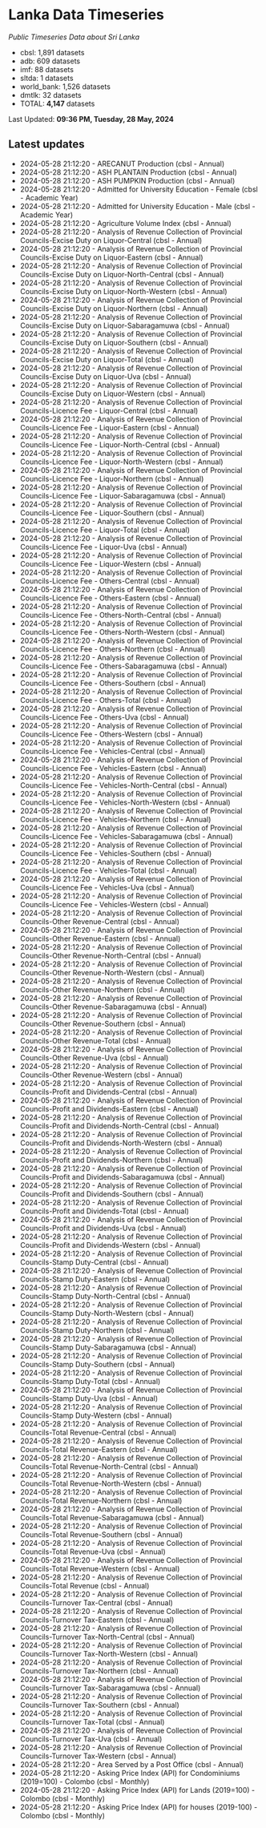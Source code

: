 # Lanka Data Timeseries
*Public Timeseries Data about Sri Lanka*

* cbsl: 1,891 datasets
* adb: 609 datasets
* imf: 88 datasets
* sltda: 1 datasets
* world_bank: 1,526 datasets
* dmtlk: 32 datasets
* TOTAL: **4,147** datasets

Last Updated: **09:36 PM, Tuesday, 28 May, 2024**

## Latest updates

* 2024-05-28 21:12:20 - ARECANUT Production (cbsl - Annual)
* 2024-05-28 21:12:20 - ASH PLANTAIN Production (cbsl - Annual)
* 2024-05-28 21:12:20 - ASH PUMPKIN Production (cbsl - Annual)
* 2024-05-28 21:12:20 - Admitted for University Education - Female (cbsl - Academic Year)
* 2024-05-28 21:12:20 - Admitted for University Education - Male (cbsl - Academic Year)
* 2024-05-28 21:12:20 - Agriculture Volume Index (cbsl - Annual)
* 2024-05-28 21:12:20 - Analysis of Revenue Collection of Provincial Councils-Excise Duty on Liquor-Central (cbsl - Annual)
* 2024-05-28 21:12:20 - Analysis of Revenue Collection of Provincial Councils-Excise Duty on Liquor-Eastern (cbsl - Annual)
* 2024-05-28 21:12:20 - Analysis of Revenue Collection of Provincial Councils-Excise Duty on Liquor-North-Central (cbsl - Annual)
* 2024-05-28 21:12:20 - Analysis of Revenue Collection of Provincial Councils-Excise Duty on Liquor-North-Western (cbsl - Annual)
* 2024-05-28 21:12:20 - Analysis of Revenue Collection of Provincial Councils-Excise Duty on Liquor-Northern (cbsl - Annual)
* 2024-05-28 21:12:20 - Analysis of Revenue Collection of Provincial Councils-Excise Duty on Liquor-Sabaragamuwa (cbsl - Annual)
* 2024-05-28 21:12:20 - Analysis of Revenue Collection of Provincial Councils-Excise Duty on Liquor-Southern (cbsl - Annual)
* 2024-05-28 21:12:20 - Analysis of Revenue Collection of Provincial Councils-Excise Duty on Liquor-Total (cbsl - Annual)
* 2024-05-28 21:12:20 - Analysis of Revenue Collection of Provincial Councils-Excise Duty on Liquor-Uva (cbsl - Annual)
* 2024-05-28 21:12:20 - Analysis of Revenue Collection of Provincial Councils-Excise Duty on Liquor-Western (cbsl - Annual)
* 2024-05-28 21:12:20 - Analysis of Revenue Collection of Provincial Councils-Licence Fee - Liquor-Central (cbsl - Annual)
* 2024-05-28 21:12:20 - Analysis of Revenue Collection of Provincial Councils-Licence Fee - Liquor-Eastern (cbsl - Annual)
* 2024-05-28 21:12:20 - Analysis of Revenue Collection of Provincial Councils-Licence Fee - Liquor-North-Central (cbsl - Annual)
* 2024-05-28 21:12:20 - Analysis of Revenue Collection of Provincial Councils-Licence Fee - Liquor-North-Western (cbsl - Annual)
* 2024-05-28 21:12:20 - Analysis of Revenue Collection of Provincial Councils-Licence Fee - Liquor-Northern (cbsl - Annual)
* 2024-05-28 21:12:20 - Analysis of Revenue Collection of Provincial Councils-Licence Fee - Liquor-Sabaragamuwa (cbsl - Annual)
* 2024-05-28 21:12:20 - Analysis of Revenue Collection of Provincial Councils-Licence Fee - Liquor-Southern (cbsl - Annual)
* 2024-05-28 21:12:20 - Analysis of Revenue Collection of Provincial Councils-Licence Fee - Liquor-Total (cbsl - Annual)
* 2024-05-28 21:12:20 - Analysis of Revenue Collection of Provincial Councils-Licence Fee - Liquor-Uva (cbsl - Annual)
* 2024-05-28 21:12:20 - Analysis of Revenue Collection of Provincial Councils-Licence Fee - Liquor-Western (cbsl - Annual)
* 2024-05-28 21:12:20 - Analysis of Revenue Collection of Provincial Councils-Licence Fee - Others-Central (cbsl - Annual)
* 2024-05-28 21:12:20 - Analysis of Revenue Collection of Provincial Councils-Licence Fee - Others-Eastern (cbsl - Annual)
* 2024-05-28 21:12:20 - Analysis of Revenue Collection of Provincial Councils-Licence Fee - Others-North-Central (cbsl - Annual)
* 2024-05-28 21:12:20 - Analysis of Revenue Collection of Provincial Councils-Licence Fee - Others-North-Western (cbsl - Annual)
* 2024-05-28 21:12:20 - Analysis of Revenue Collection of Provincial Councils-Licence Fee - Others-Northern (cbsl - Annual)
* 2024-05-28 21:12:20 - Analysis of Revenue Collection of Provincial Councils-Licence Fee - Others-Sabaragamuwa (cbsl - Annual)
* 2024-05-28 21:12:20 - Analysis of Revenue Collection of Provincial Councils-Licence Fee - Others-Southern (cbsl - Annual)
* 2024-05-28 21:12:20 - Analysis of Revenue Collection of Provincial Councils-Licence Fee - Others-Total (cbsl - Annual)
* 2024-05-28 21:12:20 - Analysis of Revenue Collection of Provincial Councils-Licence Fee - Others-Uva (cbsl - Annual)
* 2024-05-28 21:12:20 - Analysis of Revenue Collection of Provincial Councils-Licence Fee - Others-Western (cbsl - Annual)
* 2024-05-28 21:12:20 - Analysis of Revenue Collection of Provincial Councils-Licence Fee - Vehicles-Central (cbsl - Annual)
* 2024-05-28 21:12:20 - Analysis of Revenue Collection of Provincial Councils-Licence Fee - Vehicles-Eastern (cbsl - Annual)
* 2024-05-28 21:12:20 - Analysis of Revenue Collection of Provincial Councils-Licence Fee - Vehicles-North-Central (cbsl - Annual)
* 2024-05-28 21:12:20 - Analysis of Revenue Collection of Provincial Councils-Licence Fee - Vehicles-North-Western (cbsl - Annual)
* 2024-05-28 21:12:20 - Analysis of Revenue Collection of Provincial Councils-Licence Fee - Vehicles-Northern (cbsl - Annual)
* 2024-05-28 21:12:20 - Analysis of Revenue Collection of Provincial Councils-Licence Fee - Vehicles-Sabaragamuwa (cbsl - Annual)
* 2024-05-28 21:12:20 - Analysis of Revenue Collection of Provincial Councils-Licence Fee - Vehicles-Southern (cbsl - Annual)
* 2024-05-28 21:12:20 - Analysis of Revenue Collection of Provincial Councils-Licence Fee - Vehicles-Total (cbsl - Annual)
* 2024-05-28 21:12:20 - Analysis of Revenue Collection of Provincial Councils-Licence Fee - Vehicles-Uva (cbsl - Annual)
* 2024-05-28 21:12:20 - Analysis of Revenue Collection of Provincial Councils-Licence Fee - Vehicles-Western (cbsl - Annual)
* 2024-05-28 21:12:20 - Analysis of Revenue Collection of Provincial Councils-Other Revenue-Central (cbsl - Annual)
* 2024-05-28 21:12:20 - Analysis of Revenue Collection of Provincial Councils-Other Revenue-Eastern (cbsl - Annual)
* 2024-05-28 21:12:20 - Analysis of Revenue Collection of Provincial Councils-Other Revenue-North-Central (cbsl - Annual)
* 2024-05-28 21:12:20 - Analysis of Revenue Collection of Provincial Councils-Other Revenue-North-Western (cbsl - Annual)
* 2024-05-28 21:12:20 - Analysis of Revenue Collection of Provincial Councils-Other Revenue-Northern (cbsl - Annual)
* 2024-05-28 21:12:20 - Analysis of Revenue Collection of Provincial Councils-Other Revenue-Sabaragamuwa (cbsl - Annual)
* 2024-05-28 21:12:20 - Analysis of Revenue Collection of Provincial Councils-Other Revenue-Southern (cbsl - Annual)
* 2024-05-28 21:12:20 - Analysis of Revenue Collection of Provincial Councils-Other Revenue-Total (cbsl - Annual)
* 2024-05-28 21:12:20 - Analysis of Revenue Collection of Provincial Councils-Other Revenue-Uva (cbsl - Annual)
* 2024-05-28 21:12:20 - Analysis of Revenue Collection of Provincial Councils-Other Revenue-Western (cbsl - Annual)
* 2024-05-28 21:12:20 - Analysis of Revenue Collection of Provincial Councils-Profit and Dividends-Central (cbsl - Annual)
* 2024-05-28 21:12:20 - Analysis of Revenue Collection of Provincial Councils-Profit and Dividends-Eastern (cbsl - Annual)
* 2024-05-28 21:12:20 - Analysis of Revenue Collection of Provincial Councils-Profit and Dividends-North-Central (cbsl - Annual)
* 2024-05-28 21:12:20 - Analysis of Revenue Collection of Provincial Councils-Profit and Dividends-North-Western (cbsl - Annual)
* 2024-05-28 21:12:20 - Analysis of Revenue Collection of Provincial Councils-Profit and Dividends-Northern (cbsl - Annual)
* 2024-05-28 21:12:20 - Analysis of Revenue Collection of Provincial Councils-Profit and Dividends-Sabaragamuwa (cbsl - Annual)
* 2024-05-28 21:12:20 - Analysis of Revenue Collection of Provincial Councils-Profit and Dividends-Southern (cbsl - Annual)
* 2024-05-28 21:12:20 - Analysis of Revenue Collection of Provincial Councils-Profit and Dividends-Total (cbsl - Annual)
* 2024-05-28 21:12:20 - Analysis of Revenue Collection of Provincial Councils-Profit and Dividends-Uva (cbsl - Annual)
* 2024-05-28 21:12:20 - Analysis of Revenue Collection of Provincial Councils-Profit and Dividends-Western (cbsl - Annual)
* 2024-05-28 21:12:20 - Analysis of Revenue Collection of Provincial Councils-Stamp Duty-Central (cbsl - Annual)
* 2024-05-28 21:12:20 - Analysis of Revenue Collection of Provincial Councils-Stamp Duty-Eastern (cbsl - Annual)
* 2024-05-28 21:12:20 - Analysis of Revenue Collection of Provincial Councils-Stamp Duty-North-Central (cbsl - Annual)
* 2024-05-28 21:12:20 - Analysis of Revenue Collection of Provincial Councils-Stamp Duty-North-Western (cbsl - Annual)
* 2024-05-28 21:12:20 - Analysis of Revenue Collection of Provincial Councils-Stamp Duty-Northern (cbsl - Annual)
* 2024-05-28 21:12:20 - Analysis of Revenue Collection of Provincial Councils-Stamp Duty-Sabaragamuwa (cbsl - Annual)
* 2024-05-28 21:12:20 - Analysis of Revenue Collection of Provincial Councils-Stamp Duty-Southern (cbsl - Annual)
* 2024-05-28 21:12:20 - Analysis of Revenue Collection of Provincial Councils-Stamp Duty-Total (cbsl - Annual)
* 2024-05-28 21:12:20 - Analysis of Revenue Collection of Provincial Councils-Stamp Duty-Uva (cbsl - Annual)
* 2024-05-28 21:12:20 - Analysis of Revenue Collection of Provincial Councils-Stamp Duty-Western (cbsl - Annual)
* 2024-05-28 21:12:20 - Analysis of Revenue Collection of Provincial Councils-Total Revenue-Central (cbsl - Annual)
* 2024-05-28 21:12:20 - Analysis of Revenue Collection of Provincial Councils-Total Revenue-Eastern (cbsl - Annual)
* 2024-05-28 21:12:20 - Analysis of Revenue Collection of Provincial Councils-Total Revenue-North-Central (cbsl - Annual)
* 2024-05-28 21:12:20 - Analysis of Revenue Collection of Provincial Councils-Total Revenue-North-Western (cbsl - Annual)
* 2024-05-28 21:12:20 - Analysis of Revenue Collection of Provincial Councils-Total Revenue-Northern (cbsl - Annual)
* 2024-05-28 21:12:20 - Analysis of Revenue Collection of Provincial Councils-Total Revenue-Sabaragamuwa (cbsl - Annual)
* 2024-05-28 21:12:20 - Analysis of Revenue Collection of Provincial Councils-Total Revenue-Southern (cbsl - Annual)
* 2024-05-28 21:12:20 - Analysis of Revenue Collection of Provincial Councils-Total Revenue-Uva (cbsl - Annual)
* 2024-05-28 21:12:20 - Analysis of Revenue Collection of Provincial Councils-Total Revenue-Western (cbsl - Annual)
* 2024-05-28 21:12:20 - Analysis of Revenue Collection of Provincial Councils-Total Revenue (cbsl - Annual)
* 2024-05-28 21:12:20 - Analysis of Revenue Collection of Provincial Councils-Turnover Tax-Central (cbsl - Annual)
* 2024-05-28 21:12:20 - Analysis of Revenue Collection of Provincial Councils-Turnover Tax-Eastern (cbsl - Annual)
* 2024-05-28 21:12:20 - Analysis of Revenue Collection of Provincial Councils-Turnover Tax-North-Central (cbsl - Annual)
* 2024-05-28 21:12:20 - Analysis of Revenue Collection of Provincial Councils-Turnover Tax-North-Western (cbsl - Annual)
* 2024-05-28 21:12:20 - Analysis of Revenue Collection of Provincial Councils-Turnover Tax-Northern (cbsl - Annual)
* 2024-05-28 21:12:20 - Analysis of Revenue Collection of Provincial Councils-Turnover Tax-Sabaragamuwa (cbsl - Annual)
* 2024-05-28 21:12:20 - Analysis of Revenue Collection of Provincial Councils-Turnover Tax-Southern (cbsl - Annual)
* 2024-05-28 21:12:20 - Analysis of Revenue Collection of Provincial Councils-Turnover Tax-Total (cbsl - Annual)
* 2024-05-28 21:12:20 - Analysis of Revenue Collection of Provincial Councils-Turnover Tax-Uva (cbsl - Annual)
* 2024-05-28 21:12:20 - Analysis of Revenue Collection of Provincial Councils-Turnover Tax-Western (cbsl - Annual)
* 2024-05-28 21:12:20 - Area Served by a Post Office (cbsl - Annual)
* 2024-05-28 21:12:20 - Asking Price Index (API) for Condominiums (2019=100) - Colombo (cbsl - Monthly)
* 2024-05-28 21:12:20 - Asking Price Index (API) for Lands (2019=100) - Colombo (cbsl - Monthly)
* 2024-05-28 21:12:20 - Asking Price Index (API) for houses (2019-100) - Colombo (cbsl - Monthly)